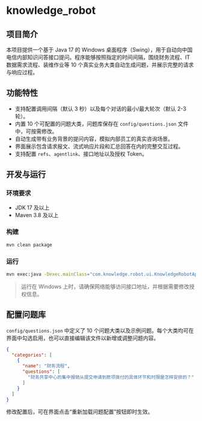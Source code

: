 # knowledge_robot

## 项目简介

本项目提供一个基于 Java 17 的 Windows 桌面程序（Swing），用于自动向中国电信内部知识问答接口提问。程序能够按照指定的时间间隔，围绕财务流程、IT 数据需求流程、装维作业等 10 个真实业务大类自动生成问题，并展示完整的请求与响应过程。

## 功能特性

- 支持配置调用间隔（默认 3 秒）以及每个对话的最小/最大轮次（默认 2-3 轮）。
- 内置 10 个可配置的问题大类，问题库保存在 `config/questions.json` 文件中，可按需修改。
- 自动生成带有业务背景的提问内容，模拟内部员工的真实咨询场景。
- 界面展示包含请求报文、流式响应片段和汇总回答在内的完整交互过程。
- 支持配置 `refs`、`agentlink`、接口地址以及授权 Token。

## 开发与运行

### 环境要求

- JDK 17 及以上
- Maven 3.8 及以上

### 构建

```bash
mvn clean package
```

### 运行

```bash
mvn exec:java -Dexec.mainClass="com.knowledge.robot.ui.KnowledgeRobotApp"
```

> 运行在 Windows 上时，请确保网络能够访问接口地址，并根据需要修改授权信息。

## 配置问题库

`config/questions.json` 中定义了 10 个问题大类以及示例问题。每个大类均可在界面中勾选启用，也可以直接编辑该文件以新增或调整问题内容。

```json
{
  "categories": [
    {
      "name": "财务流程",
      "questions": [
        "财务共享中心的集中报销从提交申请到款项拨付的具体环节和时限是怎样安排的？"
      ]
    }
  ]
}
```

修改配置后，可在界面点击“重新加载问题配置”按钮即时生效。
